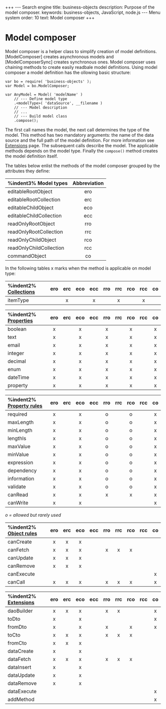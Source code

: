 +++
--- Search engine
title:        business-objects
description:  Purpose of the model composer.
keywords:     business-objects, JavaScript, node.js
--- Menu system
order:        10
text:         Model composer
+++

# Model composer

Model composer is a helper class to simplify creation of model definitions.
[ModelComposer] creates asynchronous models and [ModelComposerSync] creates
synchronous ones. Model composer uses chaining methods to create easily
readbale model definitions. Using model composer a model definition has the
ollowing basic structure:

```
var bo = require( 'business-objects' );
var Model = bo.ModelComposer;

var AnyModel = Model( 'modelName' )
    // --- Define model type
    .<modelType>( 'dataSource', __filename )
    // --- Model description
    // ...
    // --- Build model class
    .compose();
```

The first call names the model, the next call determines the type of the
model. This method has two mandatory arguments: the name of the data source
and the full path of the model definition. For more information see
[Extensions](/definitions/extensions) page. The subsequent calls describe
the model. The applicable methods depends on the model type. Finally the
`compose()` method creates the model definition itself.

The tables below enlist the methods of the model composer grouped by the
attributes they define:

| %indent3% Model types | Abbreviation |
|:----------------------- |:---:|
| editableRootObject      | ero |
| editableRootCollection  | erc |
| editableChildObject     | eco |
| editableChildCollection | ecc |
| readOnlyRootObject      | rro |
| readOnlyRootCollection  | rrc |
| readOnlyChildObject     | rco |
| readOnlyChildCollection | rcc |
| commandObject           | co  |

In the following tables x marks when the method is applicable on model type:

| %indent2% [Collections](composer/collections) | ero | erc | eco | ecc | rro | rrc | rco | rcc | co |
|:-------- |:---:|:---:|:---:|:---:|:---:|:---:|:---:|:---:|:---:|
| itemType |     |  x  |     |  x  |     |  x  |     |  x  |     |

| %indent2% [Properties](composer/properties) | ero | erc | eco | ecc | rro | rrc | rco | rcc | co |
|:-------- |:---:|:---:|:---:|:---:|:---:|:---:|:---:|:---:|:---:|
| boolean  |  x  |     |  x  |     |  x  |     |  x  |     |  x  |
| text     |  x  |     |  x  |     |  x  |     |  x  |     |  x  |
| email    |  x  |     |  x  |     |  x  |     |  x  |     |  x  |
| integer  |  x  |     |  x  |     |  x  |     |  x  |     |  x  |
| decimal  |  x  |     |  x  |     |  x  |     |  x  |     |  x  |
| enum     |  x  |     |  x  |     |  x  |     |  x  |     |  x  |
| dateTime |  x  |     |  x  |     |  x  |     |  x  |     |  x  |
| property |  x  |     |  x  |     |  x  |     |  x  |     |  x  |

| %indent2% [Property rules](composer/property-rules) | ero | erc | eco | ecc | rro | rrc | rco | rcc | co |
|:----------- |:---:|:---:|:---:|:---:|:---:|:---:|:---:|:---:|:---:|
| required    |  x  |     |  x  |     |  o  |     |  o  |     |  x  |
| maxLength   |  x  |     |  x  |     |  o  |     |  o  |     |  x  |
| minLength   |  x  |     |  x  |     |  o  |     |  o  |     |  x  |
| lengthIs    |  x  |     |  x  |     |  o  |     |  o  |     |  x  |
| maxValue    |  x  |     |  x  |     |  o  |     |  o  |     |  x  |
| minValue    |  x  |     |  x  |     |  o  |     |  o  |     |  x  |
| expression  |  x  |     |  x  |     |  o  |     |  o  |     |  x  |
| dependency  |  x  |     |  x  |     |  o  |     |  o  |     |  x  |
| information |  x  |     |  x  |     |  o  |     |  o  |     |  x  |
| validate    |  x  |     |  x  |     |  o  |     |  o  |     |  x  |
| canRead     |  x  |     |  x  |     |  x  |     |  x  |     |  x  |
| canWrite    |  x  |     |  x  |     |     |     |     |     |  x  |
_o = allowed but rarely used_

| %indent2% [Object rules](composer/object-rules) | ero | erc | eco | ecc | rro | rrc | rco | rcc | co |
|:---------- |:---:|:---:|:---:|:---:|:---:|:---:|:---:|:---:|:---:|
| canCreate  |  x  |  x  |  x  |     |     |     |     |     |     |
| canFetch   |  x  |  x  |  x  |     |  x  |  x  |  x  |     |     |
| canUpdate  |  x  |  x  |  x  |     |     |     |     |     |     |
| canRemove  |  x  |  x  |  x  |     |     |     |     |     |     |
| canExecute |     |     |     |     |     |     |     |     |  x  |
| canCall    |  x  |  x  |  x  |     |  x  |  x  |  x  |     |  x  |

| %indent2% [Extensions](composer/extensions) | ero | erc | eco | ecc | rro | rrc | rco | rcc | co |
|:----------- |:---:|:---:|:---:|:---:|:---:|:---:|:---:|:---:|:---:|
| daoBuilder  |  x  |  x  |  x  |     |  x  |  x  |     |     |  x  |
| toDto       |  x  |     |  x  |     |     |     |     |     |  x  |
| fromDto     |  x  |     |  x  |     |  x  |     |  x  |     |  x  |
| toCto       |  x  |  x  |  x  |     |  x  |  x  |  x  |     |     |
| fromCto     |  x  |  x  |  x  |     |     |     |     |     |     |
| dataCreate  |  x  |     |  x  |     |     |     |     |     |     |
| dataFetch   |  x  |  x  |  x  |     |  x  |  x  |  x  |     |     |
| dataInsert  |  x  |     |  x  |     |     |     |     |     |     |
| dataUpdate  |  x  |     |  x  |     |     |     |     |     |     |
| dataRemove  |  x  |     |  x  |     |     |     |     |     |     |
| dataExecute |     |     |     |     |     |     |     |     |  x  |
| addMethod   |     |     |     |     |     |     |     |     |  x  |
